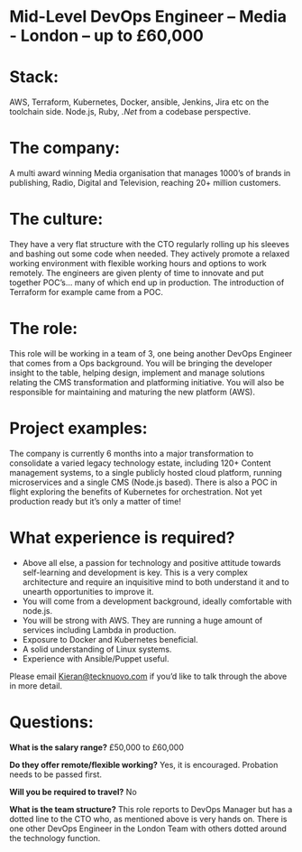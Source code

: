 # Mid-Level DevOps Engineer – Media - London – up to £60,000 

# Stack: 
AWS, Terraform, Kubernetes, Docker, ansible, Jenkins, Jira etc on the toolchain side.
Node.js, Ruby, *.Net* from a codebase perspective.

# The company: 
A multi award winning Media organisation that manages 1000’s of brands in publishing, Radio, Digital and Television, reaching 20+ million customers.

# The culture: 
They have a very flat structure with the CTO regularly rolling up his sleeves and bashing out some code when needed. They actively promote a relaxed working environment with flexible working hours and options to work remotely. The engineers are given plenty of time to innovate and put together POC’s… many of which end up in production. The introduction of Terraform for example came from a POC.

# The role: 
This role will be working in a team of 3, one being another DevOps Engineer that comes from a Ops background. You will be bringing the developer insight to the table, helping design, implement and manage solutions relating the CMS transformation and platforming initiative. You will also be responsible for maintaining and maturing the new platform (AWS).

# Project examples: 
The company is currently 6 months into a major transformation to consolidate a varied legacy technology estate, including 120+ Content management systems, to a single publicly hosted cloud platform, running microservices and a single CMS (Node.js based).
There is also a POC in flight exploring the benefits of Kubernetes for orchestration. Not yet production ready but it’s only a matter of time!

# What experience is required?
- Above all else, a passion for technology and positive attitude towards self-learning and development is key. This is a very complex architecture and require an inquisitive mind to both understand it and to unearth opportunities to improve it.
- You will come from a development background, ideally comfortable with node.js.
- You will be strong with AWS. They are running a huge amount of services including Lambda in production.
- Exposure to Docker and Kubernetes beneficial.
- A solid understanding of Linux systems. 
- Experience with Ansible/Puppet useful.

Please email Kieran@tecknuovo.com if you’d like to talk through the above in more detail.

# Questions:
**What is the salary range?**
£50,000 to £60,000

**Do they offer remote/flexible working?**
Yes, it is encouraged. Probation needs to be passed first.

**Will you be required to travel?** 
No

**What is the team structure?**
This role reports to DevOps Manager but has a dotted line to the CTO who, as mentioned above is very hands on. There is one other DevOps Engineer in the London Team with others dotted around the technology function. 


